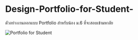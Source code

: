 # Design-Portfolio-for-Student-
ตัวอย่างงานออกแบบ Portfolio สำหรับน้อง ม.6 ที่จะสอบเข้ามหาลัย

![Portfolio for Student](https://user-images.githubusercontent.com/49346370/136431783-54bf417a-0469-4709-b383-f59c93fdb0a0.png)
